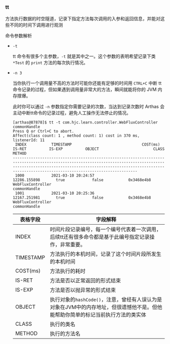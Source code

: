 ### tt

方法执行数据的时空隧道，记录下指定方法每次调用的入参和返回信息，并能对这些不同的时间下调用进行观测

命令参数解析

- `-t`

  tt 命令有很多个主参数，`-t` 就是其中之一。这个参数的表明希望记录下类 `*Test` 的 `print` 方法的每次执行情况。

- `-n 3`

  当你执行一个调用量不高的方法时可能你还能有足够的时间用 `CTRL+C` 中断 tt 命令记录的过程，但如果遇到调用量非常大的方法，瞬间就能将你的 JVM 内存撑爆。

  此时你可以通过 `-n` 参数指定你需要记录的次数，当达到记录次数时 Arthas 会主动中断tt命令的记录过程，避免人工操作无法停止的情况。

  ```
  [arthas@87878]$ tt -t com.hjc.learn.controller.WebFluxController commonHandle
  Press Q or Ctrl+C to abort.
  Affect(class count: 1 , method count: 1) cost in 370 ms, listenerId: 11
   INDEX           TIMESTAMP                               COST(ms)           IS-RET          IS-EXP          OBJECT                        CLASS                                                      METHOD
  ----------------------------------------------------------------------------------------------------------------------------------------------------------------------------------------------------------------------------------------------------------------
   1000            2021-03-10 20:24:57                     12286.155898       true            false           0x3468e4b8                    WebFluxController                                          commonHandle
   1001            2021-03-10 20:25:36                     12167.251981       true            false           0x3468e4b8                    WebFluxController                                          commonHandle
  ```

  | 表格字段  | 字段解释                                                     |
  | --------- | ------------------------------------------------------------ |
  | INDEX     | 时间片段记录编号，每一个编号代表着一次调用，后续tt还有很多命令都是基于此编号指定记录操作，非常重要。 |
  | TIMESTAMP | 方法执行的本机时间，记录了这个时间片段所发生的本机时间       |
  | COST(ms)  | 方法执行的耗时                                               |
  | IS-RET    | 方法是否以正常返回的形式结束                                 |
  | IS-EXP    | 方法是否以抛异常的形式结束                                   |
  | OBJECT    | 执行对象的`hashCode()`，注意，曾经有人误认为是对象在JVM中的内存地址，但很遗憾他不是。但他能帮助你简单的标记当前执行方法的类实体 |
  | CLASS     | 执行的类名                                                   |
  | METHOD    | 执行的方法名                                                 |
